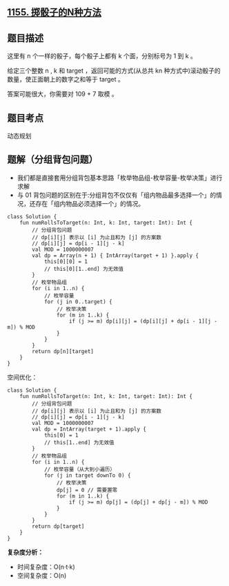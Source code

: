 ## [1155. 掷骰子的N种方法](https://leetcode.cn/problems/number-of-dice-rolls-with-target-sum/)

## 题目描述

这里有 n 个一样的骰子，每个骰子上都有 k 个面，分别标号为 1 到 k 。

给定三个整数 n ,  k 和 target ，返回可能的方式(从总共 kn 种方式中)滚动骰子的数量，使正面朝上的数字之和等于 target 。

答案可能很大，你需要对 109 + 7 取模 。

## 题目考点

动态规划

## 题解（分组背包问题）

- 我们都是直接套用分组背包基本思路「枚举物品组-枚举容量-枚举决策」进行求解
- 与 01 背包问题的区别在于:分组背包不仅仅有「组内物品最多选择一个」的情况，还存在「组内物品必须选择一个」的情况。

```
class Solution {
    fun numRollsToTarget(n: Int, k: Int, target: Int): Int {
        // 分组背包问题
        // dp[i][j] 表示以 [i] 为止且和为 [j] 的方案数
        // dp[i][j] = dp[i - 1][j - k]
        val MOD = 1000000007
        val dp = Array(n + 1) { IntArray(target + 1) }.apply {
            this[0][0] = 1
            // this[0][1..end] 为无效值
        }
        // 枚举物品组
        for (i in 1..n) {
            // 枚举容量
            for (j in 0..target) {
                // 枚举决策
                for (m in 1..k) {
                    if (j >= m) dp[i][j] = (dp[i][j] + dp[i - 1][j - m]) % MOD
                }
            }
        }
        return dp[n][target]
    }
}
```

空间优化：

```
class Solution {
    fun numRollsToTarget(n: Int, k: Int, target: Int): Int {
        // 分组背包问题
        // dp[i][j] 表示以 [i] 为止且和为 [j] 的方案数
        // dp[i][j] = dp[i - 1][j - k]
        val MOD = 1000000007
        val dp = IntArray(target + 1).apply {
            this[0] = 1
            // this[1..end] 为无效值
        }
        // 枚举物品组
        for (i in 1..n) {
            // 枚举容量（从大到小遍历）
            for (j in target downTo 0) {
                // 枚举决策
                dp[j] = 0 // 需要置零
                for (m in 1..k) {
                    if (j >= m) dp[j] = (dp[j] + dp[j - m]) % MOD
                }
            }
        }
        return dp[target]
    }
}
```

**复杂度分析：**

- 时间复杂度：O(n·t·k)
- 空间复杂度：O(n) 
